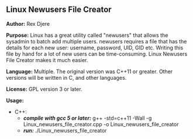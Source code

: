 ## Linux Newusers File Creator

**Author:**
Rex Djere

**Purpose:**
Linux has a great utility called "newusers" that allows the sysadmin to batch add multiple users.
newusers requires a file that has the details for each new user: username, password, UID, GID etc.
Writing this file by hand for a lot of new users can be time-consuming.
Linux Newusers File Creator makes it much easier.

**Language:**
Multiple. The original version was C++11 or greater. Other versions will be written in C, and other languages.

**License:**
GPL version 3 or later.

**Usage:**
- C++:
	- **_compile with gcc 5 or later:_** g++ -std=c++11 -Wall -g Linux_newusers_file_creator.cpp -o Linux_newusers_file_creator
	- **_run:_** ./Linux_newusers_file_creator

